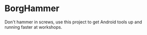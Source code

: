 BorgHammer
==========

Don't hammer in screws, use this project to get Android tools up and running faster at workshops. 
